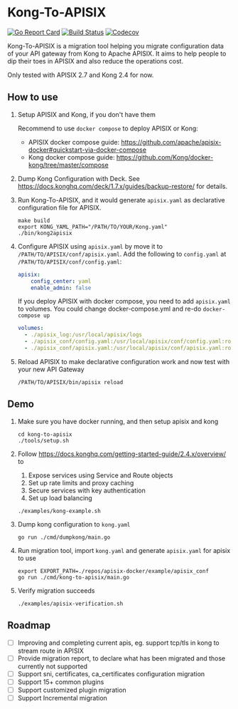 # Kong-To-APISIX


[![Go Report Card](https://goreportcard.com/badge/github.com/api7/kong-to-apisix)](https://goreportcard.com/report/github.com/api7/kong-to-apisix)
[![Build Status](https://github.com/api7/kong-to-apisix/actions/workflows/e2e.yml/badge.svg)](https://github.com/api7/kong-to-apisix/actions)
[![Codecov](https://codecov.io/gh/api7/kong-to-apisix/branch/master/graph/badge.svg)](https://codecov.io/gh/api7/kong-to-apisix)

Kong-To-APISIX is a migration tool helping you migrate configuration data of your API gateway from Kong to Apache APISIX. It aims to help people to dip their toes in APISIX and also reduce the operations cost.

Only tested with APISIX 2.7 and Kong 2.4 for now.

## How to use
1. Setup APISIX and Kong, if you don't have them

   Recommend to use `docker compose` to deploy APISIX or Kong:
   - APISIX docker compose guide: https://github.com/apache/apisix-docker#quickstart-via-docker-compose
   - Kong docker compose guide: https://github.com/Kong/docker-kong/tree/master/compose

2. Dump Kong Configuration with Deck. See https://docs.konghq.com/deck/1.7.x/guides/backup-restore/ for details.

3. Run Kong-To-APISIX, and it would generate `apisix.yaml` as declarative configuration file for APISIX.

   ```shell
   make build
   export KONG_YAML_PATH="/PATH/TO/YOUR/Kong.yaml"
   ./bin/kong2apisix
   ```

4. Configure APISIX using `apisix.yaml` by move it to `/PATH/TO/APISIX/conf/apisix.yaml`. Add the following to `config.yaml` at `/PATH/TO/APISIX/conf/config.yaml`:
    ```yaml
    apisix:
        config_center: yaml
        enable_admin: false
    ```

    If you deploy APISIX with docker compose, you need to add `apisix.yaml` to volumes. You could change docker-compose.yml and re-do `docker-compose up`
    ```yaml
    volumes:
      - ./apisix_log:/usr/local/apisix/logs
      - ./apisix_conf/config.yaml:/usr/local/apisix/conf/config.yaml:ro
      - ./apisix_conf/apisix.yaml:/usr/local/apisix/conf/apisix.yaml:ro
    ```

5. Reload APISIX to make declarative configuration work and now test with your new API Gateway
   ```shell
   /PATH/TO/APISIX/bin/apisix reload
   ```

## Demo

1. Make sure you have docker running, and then setup apisix and kong
    ```shell
    cd kong-to-apisix
    ./tools/setup.sh
    ```

2. Follow https://docs.konghq.com/getting-started-guide/2.4.x/overview/ to
   1. Expose services using Service and Route objects
   2. Set up rate limits and proxy caching
   3. Secure services with key authentication
   4. Set up load balancing
    ```shell
    ./examples/kong-example.sh
    ```

3. Dump kong configuration to `kong.yaml`
   ```shell
   go run ./cmd/dumpkong/main.go
   ```

4. Run migration tool, import `kong.yaml` and generate `apisix.yaml` for apisix to use
    ```shell
    export EXPORT_PATH=./repos/apisix-docker/example/apisix_conf
    go run ./cmd/kong-to-apisix/main.go
    ```

5. Verify migration succeeds
    ```shell
    ./examples/apisix-verification.sh
    ```

## Roadmap
- [ ] Improving and completing current apis, eg. support tcp/tls in kong to stream route in APISIX
- [ ] Provide migration report, to declare what has been migrated and those currently not supported
- [ ] Support sni, certificates, ca_certificates configuration migration
- [ ] Support 15+ common plugins
- [ ] Support customized plugin migration
- [ ] Support Incremental migration
